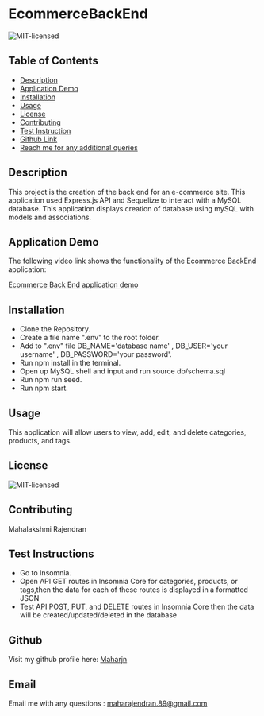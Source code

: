 # EcommerceBackEnd
![MIT-licensed](https://img.shields.io/badge/license-MIT-red)

## Table of Contents
* [Description](#description)
* [Application Demo](#application-demo)
* [Installation](#installation)
* [Usage](#usage)
* [License](#license)
* [Contributing](#contributing)
* [Test Instruction](#tests)
* [Github Link](#github)
* [Reach me for any additional queries](#email)

## Description
This project is the creation of the back end for an e-commerce site. This application used Express.js API and Sequelize to interact with a MySQL database. This application displays creation of database using mySQL with models and associations.

## Application Demo
The following video link shows the functionality of the Ecommerce BackEnd application:

[Ecommerce Back End application demo](https://drive.google.com/file/d/1YMU-CfhrJ-oZYW65U4dtpQkUj0Nkinpr/view)

## Installation
 * Clone the Repository.
 * Create a file name ".env" to the root folder.
 * Add to ".env" file DB_NAME='database name' , DB_USER='your username' , DB_PASSWORD='your    password'.
 * Run npm install in the terminal.
 * Open up MySQL shell and input and run source db/schema.sql
 * Run npm run seed.
 * Run npm start.


## Usage
This application will allow users to view, add, edit, and delete categories, products, and tags.

## License
![MIT-licensed](https://img.shields.io/badge/license-MIT-red)

## Contributing
 Mahalakshmi Rajendran

## Test Instructions
 * Go to Insomnia.
 * Open API GET routes in Insomnia Core for categories, products, or tags,then the data for each of these routes is displayed in a formatted JSON
 * Test API POST, PUT, and DELETE routes in Insomnia Core then the data will be created/updated/deleted in the database

## Github
Visit my github profile here: [Maharjn](https://github.com/Maharjn)

## Email
Email me with any questions : maharajendran.89@gmail.com
